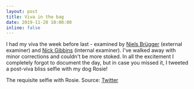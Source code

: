 ```yaml
---
layout: post
title: Viva in the bag
date: 2019-11-20 10:00:00
inline: false
---
```


I had my viva the week before last - examined by <a href="http://pure.au.dk/portal/en/persons/null(2814967c-56b1-4b7c-9599-50ff791909b7).html">Niels Brügger</a> (external examiner) and <a href="https://www.ecs.soton.ac.uk/people/nmg">Nick Gibbins</a> (internal examiner). I've walked away with minor corrections and couldn't be more stoked. In all the excitement I completely forgot to document the day, but in case you missed it, I tweeted a post-viva bliss selfie with my dog Rosie!

    
<img src="{{ site.baseurl }}/assets/img/viva-bliss.png" alt="" title="Post-viva Bliss"/>
	
<div class="col three caption">
    The requisite selfie with Rosie. Source: <a href="https://twitter.com/jessogden/status/1192489038026100742">Twitter</a>
</div>

